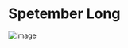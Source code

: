 # Spetember Long
![image](https://user-images.githubusercontent.com/96427746/194260916-c5e4fbfe-ef49-401a-bd50-208d8c2fa3d5.png)
